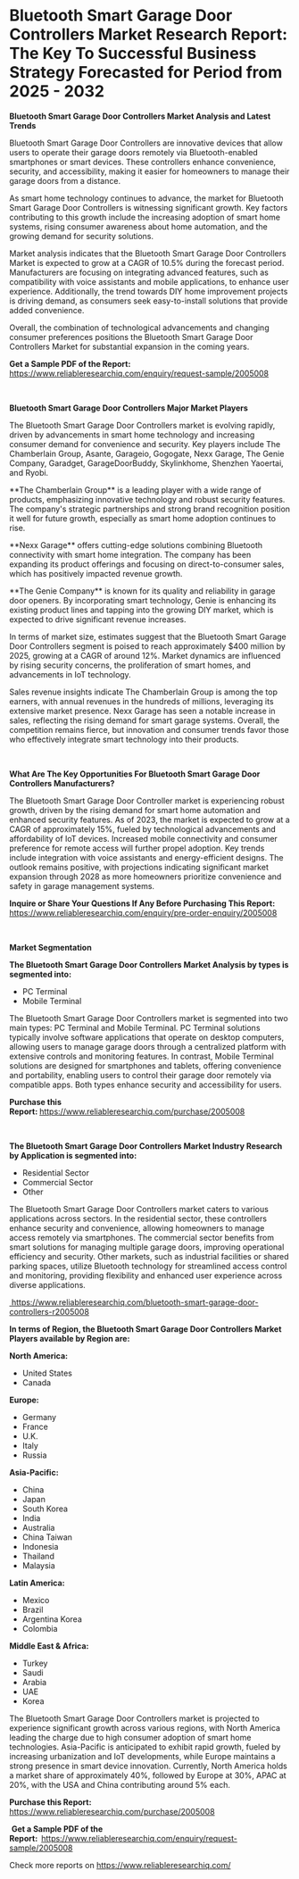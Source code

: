 <p><h1>Bluetooth Smart Garage Door Controllers Market Research Report: The Key To Successful Business Strategy Forecasted for Period from 2025 - 2032</h1></p><p><strong>Bluetooth Smart Garage Door Controllers Market Analysis and Latest Trends</strong></p>
<p><p>Bluetooth Smart Garage Door Controllers are innovative devices that allow users to operate their garage doors remotely via Bluetooth-enabled smartphones or smart devices. These controllers enhance convenience, security, and accessibility, making it easier for homeowners to manage their garage doors from a distance. </p><p>As smart home technology continues to advance, the market for Bluetooth Smart Garage Door Controllers is witnessing significant growth. Key factors contributing to this growth include the increasing adoption of smart home systems, rising consumer awareness about home automation, and the growing demand for security solutions. </p><p>Market analysis indicates that the Bluetooth Smart Garage Door Controllers Market is expected to grow at a CAGR of 10.5% during the forecast period. Manufacturers are focusing on integrating advanced features, such as compatibility with voice assistants and mobile applications, to enhance user experience. Additionally, the trend towards DIY home improvement projects is driving demand, as consumers seek easy-to-install solutions that provide added convenience. </p><p>Overall, the combination of technological advancements and changing consumer preferences positions the Bluetooth Smart Garage Door Controllers Market for substantial expansion in the coming years.</p></p>
<p><strong>Get a Sample PDF of the Report:&nbsp;</strong> <a href="https://www.reliableresearchiq.com/enquiry/request-sample/2005008?utm_campaign=1123&utm_medium=2&utm_source=Github&utm_content=ia&utm_term=15012025&utm_id=bluetooth-smart-garage-door-controllers">https://www.reliableresearchiq.com/enquiry/request-sample/2005008</a></p>
<p>&nbsp;</p>
<p><strong>Bluetooth Smart Garage Door Controllers Major Market Players</strong></p>
<p><p>The Bluetooth Smart Garage Door Controllers market is evolving rapidly, driven by advancements in smart home technology and increasing consumer demand for convenience and security. Key players include The Chamberlain Group, Asante, Garageio, Gogogate, Nexx Garage, The Genie Company, Garadget, GarageDoorBuddy, Skylinkhome, Shenzhen Yaoertai, and Ryobi.</p><p>**The Chamberlain Group** is a leading player with a wide range of products, emphasizing innovative technology and robust security features. The company's strategic partnerships and strong brand recognition position it well for future growth, especially as smart home adoption continues to rise. </p><p>**Nexx Garage** offers cutting-edge solutions combining Bluetooth connectivity with smart home integration. The company has been expanding its product offerings and focusing on direct-to-consumer sales, which has positively impacted revenue growth. </p><p>**The Genie Company** is known for its quality and reliability in garage door openers. By incorporating smart technology, Genie is enhancing its existing product lines and tapping into the growing DIY market, which is expected to drive significant revenue increases.</p><p>In terms of market size, estimates suggest that the Bluetooth Smart Garage Door Controllers segment is poised to reach approximately $400 million by 2025, growing at a CAGR of around 12%. Market dynamics are influenced by rising security concerns, the proliferation of smart homes, and advancements in IoT technology.</p><p>Sales revenue insights indicate The Chamberlain Group is among the top earners, with annual revenues in the hundreds of millions, leveraging its extensive market presence. Nexx Garage has seen a notable increase in sales, reflecting the rising demand for smart garage systems. Overall, the competition remains fierce, but innovation and consumer trends favor those who effectively integrate smart technology into their products.</p></p>
<p>&nbsp;</p>
<p><strong>What Are The Key Opportunities For Bluetooth Smart Garage Door Controllers Manufacturers?</strong></p>
<p><p>The Bluetooth Smart Garage Door Controller market is experiencing robust growth, driven by the rising demand for smart home automation and enhanced security features. As of 2023, the market is expected to grow at a CAGR of approximately 15%, fueled by technological advancements and affordability of IoT devices. Increased mobile connectivity and consumer preference for remote access will further propel adoption. Key trends include integration with voice assistants and energy-efficient designs. The outlook remains positive, with projections indicating significant market expansion through 2028 as more homeowners prioritize convenience and safety in garage management systems.</p></p>
<p><strong>Inquire or Share Your Questions If Any Before Purchasing This Report:</strong> <a href="https://www.reliableresearchiq.com/enquiry/pre-order-enquiry/2005008?utm_campaign=1123&utm_medium=2&utm_source=Github&utm_content=ia&utm_term=15012025&utm_id=bluetooth-smart-garage-door-controllers">https://www.reliableresearchiq.com/enquiry/pre-order-enquiry/2005008</a></p>
<p>&nbsp;</p>
<p><strong>Market Segmentation</strong></p>
<p><strong>The Bluetooth Smart Garage Door Controllers Market Analysis by types is segmented into:</strong></p>
<p><ul><li>PC Terminal</li><li>Mobile Terminal</li></ul></p>
<p><p>The Bluetooth Smart Garage Door Controllers market is segmented into two main types: PC Terminal and Mobile Terminal. PC Terminal solutions typically involve software applications that operate on desktop computers, allowing users to manage garage doors through a centralized platform with extensive controls and monitoring features. In contrast, Mobile Terminal solutions are designed for smartphones and tablets, offering convenience and portability, enabling users to control their garage door remotely via compatible apps. Both types enhance security and accessibility for users.</p></p>
<p><strong>Purchase this Report:&nbsp;</strong><a href="https://www.reliableresearchiq.com/purchase/2005008?utm_campaign=1123&utm_medium=2&utm_source=Github&utm_content=ia&utm_term=15012025&utm_id=bluetooth-smart-garage-door-controllers">https://www.reliableresearchiq.com/purchase/2005008</a></p>
<p>&nbsp;</p>
<p><strong>The Bluetooth Smart Garage Door Controllers Market Industry Research by Application is segmented into:</strong></p>
<p><ul><li>Residential Sector</li><li>Commercial Sector</li><li>Other</li></ul></p>
<p><p>The Bluetooth Smart Garage Door Controllers market caters to various applications across sectors. In the residential sector, these controllers enhance security and convenience, allowing homeowners to manage access remotely via smartphones. The commercial sector benefits from smart solutions for managing multiple garage doors, improving operational efficiency and security. Other markets, such as industrial facilities or shared parking spaces, utilize Bluetooth technology for streamlined access control and monitoring, providing flexibility and enhanced user experience across diverse applications.</p></p>
<p><a href="https://www.reliableresearchiq.com/bluetooth-smart-garage-door-controllers-r2005008?utm_campaign=1123&utm_medium=2&utm_source=Github&utm_content=ia&utm_term=15012025&utm_id=bluetooth-smart-garage-door-controllers">&nbsp;https://www.reliableresearchiq.com/bluetooth-smart-garage-door-controllers-r2005008</a></p>
<p><strong>In terms of Region, the Bluetooth Smart Garage Door Controllers Market Players available by Region are:</strong></p>
<p>
    <p> <strong> North America: </strong>
        <ul>
            <li>United States</li>
            <li>Canada</li>
        </ul>
        </p> 
    <p> <strong> Europe: </strong>
        <ul>
            <li>Germany</li>
            <li>France</li>
            <li>U.K.</li>
            <li>Italy</li>
            <li>Russia</li>
        </ul>
        </p> 
    <p> <strong> Asia-Pacific: </strong>
        <ul>
            <li>China</li>
            <li>Japan</li>
            <li>South Korea</li>
            <li>India</li>
            <li>Australia</li>
            <li>China Taiwan</li>
            <li>Indonesia</li>
            <li>Thailand</li>
            <li>Malaysia</li>
        </ul>
        </p> 
    <p> <strong> Latin America: </strong>
        <ul>
            <li>Mexico</li>
            <li>Brazil</li>
            <li>Argentina Korea</li>
            <li>Colombia</li>
        </ul>
        </p> 
    <p> <strong> Middle East & Africa: </strong>
        <ul>
            <li>Turkey</li>
            <li>Saudi</li>
            <li>Arabia</li>
            <li>UAE</li>
            <li>Korea</li>
        </ul>
    </p>
    </p>
<p><p>The Bluetooth Smart Garage Door Controllers market is projected to experience significant growth across various regions, with North America leading the charge due to high consumer adoption of smart home technologies. Asia-Pacific is anticipated to exhibit rapid growth, fueled by increasing urbanization and IoT developments, while Europe maintains a strong presence in smart device innovation. Currently, North America holds a market share of approximately 40%, followed by Europe at 30%, APAC at 20%, with the USA and China contributing around 5% each.</p></p>
<p><strong>Purchase this Report: </strong><a href="https://www.reliableresearchiq.com/purchase/2005008?utm_campaign=1123&utm_medium=2&utm_source=Github&utm_content=ia&utm_term=15012025&utm_id=bluetooth-smart-garage-door-controllers">https://www.reliableresearchiq.com/purchase/2005008</a></p>
<p>&nbsp;<strong>Get a Sample PDF of the Report:&nbsp;&nbsp;</strong><a href="https://www.reliableresearchiq.com/enquiry/request-sample/2005008?utm_campaign=1123&utm_medium=2&utm_source=Github&utm_content=ia&utm_term=15012025&utm_id=bluetooth-smart-garage-door-controllers">https://www.reliableresearchiq.com/enquiry/request-sample/2005008</a></p>
<p><strong></strong></p>
<p>Check more reports on <a href="https://www.reliableresearchiq.com/?utm_campaign=1123&utm_medium=2&utm_source=Github&utm_content=ia&utm_term=15012025&utm_id=bluetooth-smart-garage-door-controllers">https://www.reliableresearchiq.com/</a></p>